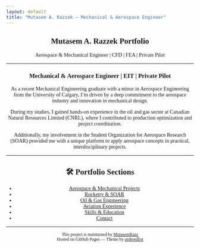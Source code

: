 ```yaml
---
layout: default
title: "Mutasem A. Razzek – Mechanical & Aerospace Engineer"
---
```


<div style="max-width: 800px; margin: auto; text-align: center; font-family: serif;">

## <strong>Mutasem A. Razzek Portfolio</strong>

Aerospace & Mechanical Engineer | CFD | FEA | Private Pilot

---

### **Mechanical & Aerospace Engineer | EIT | Private Pilot**

As a recent Mechanical Engineering graduate with a minor in Aerospace Engineering from the University of Calgary, I’m driven by a deep commitment to the aerospace industry and innovation in mechanical design.

During my studies, I gained hands-on experience in the oil and gas sector at Canadian Natural Resources Limited (CNRL), where I contributed to production optimization and project coordination.

Additionally, my involvement in the Student Organization for Aerospace Research (SOAR) provided me with a unique platform to apply aerospace concepts in practical, interdisciplinary projects.

---

## 🛠️ Portfolio Sections

- [Aerospace & Mechanical Projects](projects/aerospace-mechanical.md)
- [Rocketry & SOAR](projects/soar.md)
- [Oil & Gas Engineering](projects/oil-gas.md)
- [Aviation Experience](projects/aviation.md)
- [Skills & Education](skills.md)
- [Contact](mailto:mabdalrazzek@gmail.com)

---

<small>
This project is maintained by <a href="https://github.com/MutasemRazz" target="_blank">MutasemRazz</a>  
<br>Hosted on GitHub Pages — Theme by <a href="https://github.com/orderedlist" target="_blank">orderedlist</a>
</small>

</div>
